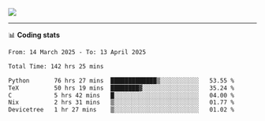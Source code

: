 <picture>
  <source
  srcset="https://github-readme-stats.vercel.app/api?username=sant0s12&show_icons=true&theme=dark"
  media="(prefers-color-scheme: dark)"
  />
  <source
  srcset="https://github-readme-stats.vercel.app/api?username=sant0s12&show_icons=true"
  media="(prefers-color-scheme: light)"
  />
  <img src="https://github-readme-stats.vercel.app/api?username=sant0s12&show_icons=true" />
</picture>

---

📊 **Coding stats**

<!--START_SECTION:waka-->

```txt
From: 14 March 2025 - To: 13 April 2025

Total Time: 142 hrs 25 mins

Python       76 hrs 27 mins  █████████████▒░░░░░░░░░░░   53.55 %
TeX          50 hrs 19 mins  ████████▓░░░░░░░░░░░░░░░░   35.24 %
C            5 hrs 42 mins   █░░░░░░░░░░░░░░░░░░░░░░░░   04.00 %
Nix          2 hrs 31 mins   ▒░░░░░░░░░░░░░░░░░░░░░░░░   01.77 %
Devicetree   1 hr 27 mins    ▒░░░░░░░░░░░░░░░░░░░░░░░░   01.02 %
```

<!--END_SECTION:waka-->
